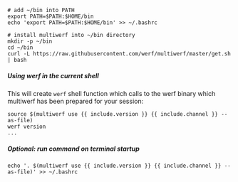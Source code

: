 ```shell
# add ~/bin into PATH
export PATH=$PATH:$HOME/bin
echo 'export PATH=$PATH:$HOME/bin' >> ~/.bashrc

# install multiwerf into ~/bin directory
mkdir -p ~/bin
cd ~/bin
curl -L https://raw.githubusercontent.com/werf/multiwerf/master/get.sh | bash
```

##### Using werf in the current shell

This will create `werf` shell function which calls to the werf binary which multiwerf has been prepared for your session:

```shell
source $(multiwerf use {{ include.version }} {{ include.channel }} --as-file)
werf version
...
```

##### Optional: run command on terminal startup

```shell
echo '. $(multiwerf use {{ include.version }} {{ include.channel }} --as-file)' >> ~/.bashrc
```
